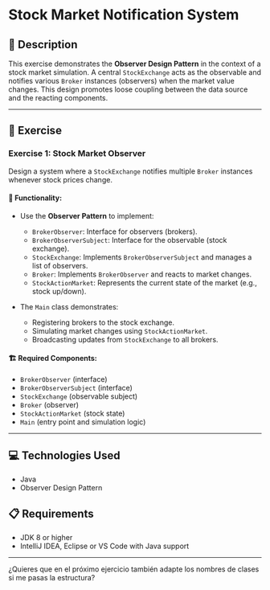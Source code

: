 # Stock Market Notification System

## 📄 Description

This exercise demonstrates the **Observer Design Pattern** in the context of a stock market simulation. A central `StockExchange` acts as the observable and notifies various `Broker` instances (observers) when the market value changes. This design promotes loose coupling between the data source and the reacting components.

---

## 🚀 Exercise

### Exercise 1: Stock Market Observer

Design a system where a `StockExchange` notifies multiple `Broker` instances whenever stock prices change.

#### 🧩 Functionality:

* Use the **Observer Pattern** to implement:

  * `BrokerObserver`: Interface for observers (brokers).
  * `BrokerObserverSubject`: Interface for the observable (stock exchange).
  * `StockExchange`: Implements `BrokerObserverSubject` and manages a list of observers.
  * `Broker`: Implements `BrokerObserver` and reacts to market changes.
  * `StockActionMarket`: Represents the current state of the market (e.g., stock up/down).
* The `Main` class demonstrates:

  * Registering brokers to the stock exchange.
  * Simulating market changes using `StockActionMarket`.
  * Broadcasting updates from `StockExchange` to all brokers.

#### 🏗️ Required Components:

* `BrokerObserver` (interface)
* `BrokerObserverSubject` (interface)
* `StockExchange` (observable subject)
* `Broker` (observer)
* `StockActionMarket` (stock state)
* `Main` (entry point and simulation logic)

---

## 💻 Technologies Used

* Java
* Observer Design Pattern

## 📋 Requirements

* JDK 8 or higher
* IntelliJ IDEA, Eclipse or VS Code with Java support

---

¿Quieres que en el próximo ejercicio también adapte los nombres de clases si me pasas la estructura?
